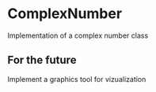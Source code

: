 # ComplexNumber
Implementation of a complex number class

## For the future
Implement a graphics tool for vizualization
